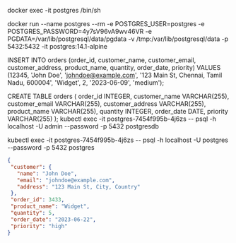 docker exec -it postgres /bin/sh

docker run --name postgres --rm -e POSTGRES_USER=postgres -e POSTGRES_PASSWORD=4y7sV96vA9wv46VR -e PGDATA=/var/lib/postgresql/data/pgdata -v /tmp:/var/lib/postgresql/data -p 5432:5432 -it postgres:14.1-alpine


INSERT INTO orders (order_id, customer_name, customer_email, customer_address, product_name, quantity, order_date, priority) VALUES (12345, 'John Doe', 'johndoe@example.com', '123 Main St, Chennai, Tamil Nadu, 600004', 'Widget', 2, '2023-06-09', 'medium');

CREATE TABLE orders (
    order_id INTEGER,
    customer_name VARCHAR(255),
    customer_email VARCHAR(255),
    customer_address VARCHAR(255),
    product_name VARCHAR(255),
    quantity INTEGER,
    order_date DATE,
    priority VARCHAR(255)
);
kubectl exec -it postgres-7454f995b-4j6zs --  psql -h localhost -U admin --password -p 5432 postgresdb


 kubectl exec -it postgres-7454f995b-4j6zs --  psql -h localhost -U postgres --password -p 5432 postgres



 ```json
{
  "customer": {
    "name": "John Doe",
    "email": "johndoe@example.com",
    "address": "123 Main St, City, Country"
  },
  "order_id": 3433,
  "product_name": "Widget",
  "quantity": 5,
  "order_date": "2023-06-22",
  "priority": "high"
}

 ```